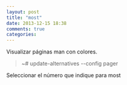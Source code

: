 ```yaml
---
layout: post
title: "most"
date: 2013-12-15 18:38
comments: true
categories: 
---
```

Visualizar páginas man con colores.

>~# update-alternatives --config pager

Seleccionar el número que indique para most

